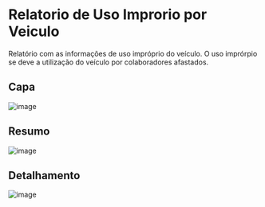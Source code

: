 # Relatorio de Uso Improrio por Veiculo
Relatório com as informações de uso impróprio do veículo. O uso imprórpio se deve a utilização do veículo por colaboradores afastados.

## Capa
![image](https://github.com/PenseJoyce/Relatorio-Uso-Improrio-Veiculo/assets/77034969/07db7213-169c-4703-96d6-fb81092e37d3)

## Resumo
![image](https://github.com/PenseJoyce/Relatorio-Uso-Improrio-Veiculo/assets/77034969/cd9de202-0ec2-4c44-a18d-d2d9ab00f020)


## Detalhamento
![image](https://github.com/PenseJoyce/Relatorio-Uso-Improrio-Veiculo/assets/77034969/10dda4ae-1f75-4eb1-a5ac-f774d511db52)
